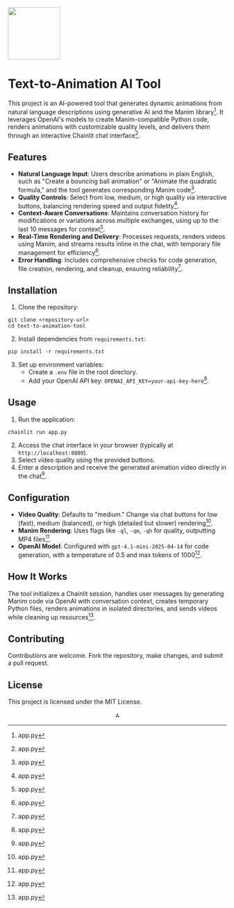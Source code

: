<img src="https://r2cdn.perplexity.ai/pplx-full-logo-primary-dark%402x.png" class="logo" width="120"/>

# Text-to-Animation AI Tool

This project is an AI-powered tool that generates dynamic animations from natural language descriptions using generative AI and the Manim library[^1]. It leverages OpenAI's models to create Manim-compatible Python code, renders animations with customizable quality levels, and delivers them through an interactive Chainlit chat interface[^1].

## Features

- **Natural Language Input**: Users describe animations in plain English, such as "Create a bouncing ball animation" or "Animate the quadratic formula," and the tool generates corresponding Manim code[^1].
- **Quality Controls**: Select from low, medium, or high quality via interactive buttons, balancing rendering speed and output fidelity[^1].
- **Context-Aware Conversations**: Maintains conversation history for modifications or variations across multiple exchanges, using up to the last 10 messages for context[^1].
- **Real-Time Rendering and Delivery**: Processes requests, renders videos using Manim, and streams results inline in the chat, with temporary file management for efficiency[^1].
- **Error Handling**: Includes comprehensive checks for code generation, file creation, rendering, and cleanup, ensuring reliability[^1].


## Installation

1. Clone the repository:

```
git clone <repository-url>
cd text-to-animation-tool
```

2. Install dependencies from `requirements.txt`:

```
pip install -r requirements.txt
```

3. Set up environment variables:
    - Create a `.env` file in the root directory.
    - Add your OpenAI API key: `OPENAI_API_KEY=your-api-key-here`[^1].

## Usage

1. Run the application:

```
chainlit run app.py
```

2. Access the chat interface in your browser (typically at `http://localhost:8000`).
3. Select video quality using the provided buttons.
4. Enter a description and receive the generated animation video directly in the chat[^1].

## Configuration

- **Video Quality**: Defaults to "medium." Change via chat buttons for low (fast), medium (balanced), or high (detailed but slower) rendering[^1].
- **Manim Rendering**: Uses flags like `-ql`, `-qm`, `-qh` for quality, outputting MP4 files[^1].
- **OpenAI Model**: Configured with `gpt-4.1-mini-2025-04-14` for code generation, with a temperature of 0.5 and max tokens of 1000[^1].


## How It Works

The tool initializes a Chainlit session, handles user messages by generating Manim code via OpenAI with conversation context, creates temporary Python files, renders animations in isolated directories, and sends videos while cleaning up resources[^1].

## Contributing

Contributions are welcome. Fork the repository, make changes, and submit a pull request.

## License

This project is licensed under the MIT License.

<div style="text-align: center">⁂</div>

[^1]: app.py


